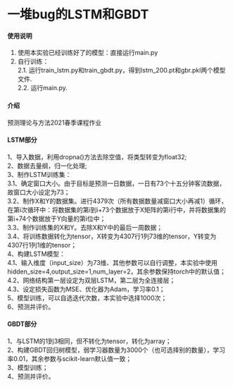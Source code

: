 # 一堆bug的LSTM和GBDT

#### 使用说明

1. 使用本实验已经训练好了的模型：直接运行main.py
2. 自行训练：  
2.1. 运行train_lstm.py和train_gbdt.py，得到lstm_200.pt和gbr.pkl两个模型文件.   
2.2. 运行main.py. 

#### 介绍

预测理论与方法2021春季课程作业

#### LSTM部分
1、导入数据，利用dropna()方法去除空值，将类型转变为float32;  
2、数据去量纲，归一化处理;  
3、制作LSTM训练集：  
    3.1、确定窗口大小。由于目标是预测一日数据，一日有73个十五分钟客流数据，故窗口大小设定为73；  
    3.2、制作X和Y的数据集。进行4379次（所有数据数量减窗口大小再减1）循环，在第i次循环中：将数据集的第i到i+73个数据放于X矩阵的第i行中，并将数据集的第i+74个数据放于Y向量的第i位中；  
    3.3、制作训练集的X和Y。去除X和Y中的最后一周数据；  
    3.4、将训练数据转化为tensor，X转变为4307行1列73维的tensor，Y转变为4307行1列1维的tensor；  
4、构建LSTM模型：  
    4.1、输入维度（input_size）为73维、其他参数可以自行调整，本实验中使用hidden_size=4,output_size=1,num_layer=2，其余参数保持torch中的默认值；  
    4.2、网络结构第一层设定为双层LSTM，第二层为全连接层；  
    4.3、设定损失函数为MSE、优化器为Adam，学习率0.1；  
5、模型训练，可以自选迭代次数，本实验中选择1000次；  
6、预测并评价。  

#### GBDT部分
1、与LSTM的1到3相同，但不转化为tensor，转化为array；  
2、构建GBDT回归树模型，弱学习器数量为3000个（也可选择别的数量），学习率0.01，其余参数与scikit-learn默认值一致；  
3、模型训练；  
4、预测并评价。  
